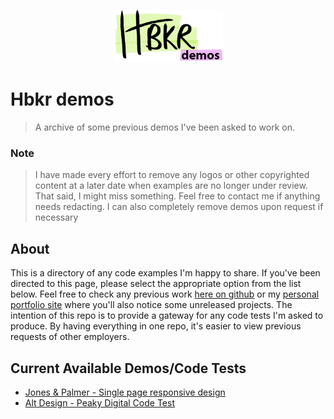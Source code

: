 <p align="center"><img src="https://github.com/henrybkr/InterviewDemos/blob/master/logo.png" width="175"></p>

# Hbkr demos
> A archive of some previous demos I've been asked to work on.

### Note
> I have made every effort to remove any logos or other copyrighted content at a later date when examples are no longer under review. That said, I might miss something. Feel free to contact me if anything needs redacting. I can also completely remove demos upon request if necessary

## About
This is a directory of any code examples I'm happy to share. If you've been directed to this page, please select the appropriate option from the list below. Feel free to check any previous work [here on github](https://github.com/henrybkr) or my [personal portfolio site](http://hbkr.space) where you'll also notice some unreleased projects.
The intention of this repo is to provide a gateway for any code tests I'm asked to produce. By having everything in one repo, it's easier to view previous requests of other employers.

## Current Available Demos/Code Tests
* [Jones & Palmer - Single page responsive design](https://github.com/henrybkr/InterviewDemos/tree/master/JP%20Interview%20Site)
* [Alt Design - Peaky Digital Code Test](https://github.com/henrybkr/InterviewDemos/tree/master/AltDesign%20-%20Peaky%20Digital)